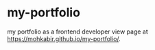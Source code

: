 # my-portfolio
my portfolio as a frontend developer
view page at https://mohkabir.github.io/my-portfolio/.
